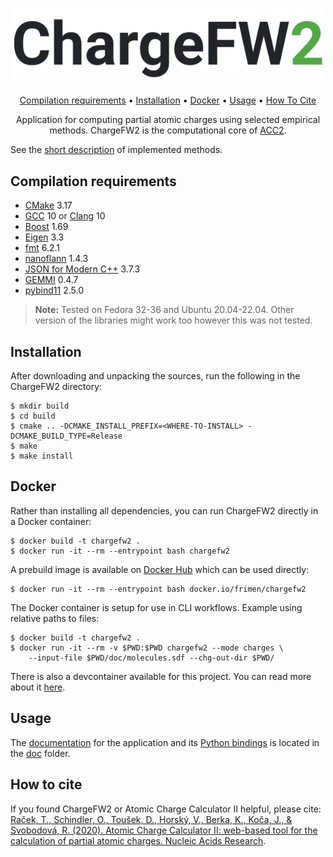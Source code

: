<h1 align="center">
  <a href="https://github.com/MergunFrimen/chargefw2">
  <img src="https://raw.githubusercontent.com/MergunFrimen/chargefw2/master/doc/logo.png" alt="ChargeFW2" width="500">
  </a>
</h1>


<p align="center">
  <a href="#compilation-requirements">Compilation requirements</a> •
  <a href="#installation">Installation</a> •
  <a href="#docker">Docker</a> •
  <a href="#usage">Usage</a> •
  <a href="#how-to-cite">How To Cite</a> 
</p>

<p align="center">Application for computing partial atomic charges using selected empirical methods. ChargeFW2 is the computational core of <a href="https://acc2.ncbr.muni.cz" target="_blank">ACC2</a>.</p>

See the [short description](https://acc2.ncbr.muni.cz/static/methods.pdf) of implemented methods. 

## Compilation requirements
- [CMake](https://cmake.org/) 3.17
- [GCC](https://gcc.gnu.org/) 10 or [Clang](https://clang.llvm.org/) 10
- [Boost](https://www.boost.org/) 1.69
- [Eigen](http://eigen.tuxfamily.org) 3.3
- [fmt](https://fmt.dev) 6.2.1
- [nanoflann](https://github.com/jlblancoc/nanoflann) 1.4.3
- [JSON for Modern C++](https://github.com/nlohmann/json) 3.7.3
- [GEMMI](https://github.com/project-gemmi/gemmi) 0.4.7
- [pybind11](https://github.com/pybind/pybind11) 2.5.0

> **Note:**
> Tested on Fedora 32-36 and Ubuntu 20.04-22.04. Other version of the libraries might work too however this was not tested.

## Installation
After downloading and unpacking the sources, run the following in the ChargeFW2 directory:

```shell script
$ mkdir build
$ cd build
$ cmake .. -DCMAKE_INSTALL_PREFIX=<WHERE-TO-INSTALL> -DCMAKE_BUILD_TYPE=Release
$ make
$ make install
```

## Docker
Rather than installing all dependencies, you can run ChargeFW2 directly in a Docker container:

```shell script
$ docker build -t chargefw2 .
$ docker run -it --rm --entrypoint bash chargefw2
```

A prebuild image is available on [Docker Hub](https://hub.docker.com/r/frimen/chargefw2) which can be used directly:

```shell script
$ docker run -it --rm --entrypoint bash docker.io/frimen/chargefw2
```

The Docker container is setup for use in CLI workflows. Example using relative paths to files:

```shell script
$ docker build -t chargefw2 .
$ docker run -it --rm -v $PWD:$PWD chargefw2 --mode charges \
    --input-file $PWD/doc/molecules.sdf --chg-out-dir $PWD/
```

There is also a devcontainer available for this project. You can read more about it [here](.devcontainer/README.md).

## Usage

The [documentation](doc/documentation.md) for the application and its [Python bindings](doc/ChargeFW2%20-%20tutorial.pdf) is located in the [doc](doc) folder.

## How to cite
If you found ChargeFW2 or Atomic Charge Calculator II helpful, please cite: [Raček, T., Schindler, O., Toušek, D., Horský, V., Berka, K., Koča, J., & Svobodová, R. (2020). Atomic Charge Calculator II: web-based tool for the calculation of partial atomic charges. Nucleic Acids Research](https://doi.org/10.1093/nar/gkaa367).
